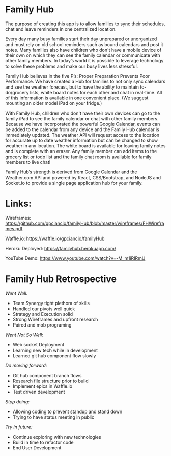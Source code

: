 # Family Hub

The purpose of creating this app is to allow families to sync their schedules, chat and leave reminders in one centralized location.

Every day many busy families start their day unprepared or unorganized and must rely on old school reminders such as bound calendars and post it notes.  Many families also have children who don't have a mobile device of their own on which they can see the family calendar or communicate with other family members.  In today’s world it is possible to leverage technology to solve these problems and make our busy lives less stressful.  

Family Hub believes in the five P’s: Proper Preparation Prevents Poor Performance.  We have created a Hub for families to not only sync calendars and see the weather forecast, but to have the ability to maintain to-do/grocery lists, white board notes for each other and chat in real-time.  All of this information is available in one convenient place. (We suggest mounting an older model iPad on your fridge.)  

With Family Hub, children who don't have their own devices can go to the family iPad to see the family calendar or chat with other family members. Because we have incorporated the powerful Google Calendar, events can be added to the calendar from any device and the Family Hub calendar is immediately updated. The weather API will request access to the location for accurate up to date weather information but can be changed to show weather in any location. The white board is available for leaving family notes and is complete with an eraser. Any family member can add items to the grocery list or todo list and the family chat room is available for family members to live chat!

Family Hub’s strength is derived from Google Calendar and the Weather.com API and powered by React, CSS/Bootstrap, and NodeJS and Socket.io to provide a single page application hub for your family.

# Links:

Wireframes: https://github.com/gpciancio/familyHub/blob/master/wireframes/FHWireframes.pdf

Waffle.io: https://waffle.io/gpciancio/familyHub

Heroku Deployed: https://familyhub.herokuapp.com/

YouTube Demo: https://www.youtube.com/watch?v=-M_m1iRIRmU

# Family Hub Retrospective

*Went Well:*
* Team Synergy tight plethora of skills
* Handled our pivots well quick
* Strategy and Execution solid
* Strong Wireframes and upfront research 
* Paired and mob programing


*Went Not So Well:* 	
* Web socket Deployment
* Learning new tech while in development
* Learned git hub component flow slowly

*Do moving forward:*	
* Git hub component branch flows
* Research file structure prior to build
* Implement epics in Waffle.io
* Test driven development

*Stop doing:*		
* Allowing coding to prevent standup and stand down
* Trying to have status meeting in public

*Try in future:*	
* Continue exploring with new technologies
* Build in time to refactor code
* End User Development
